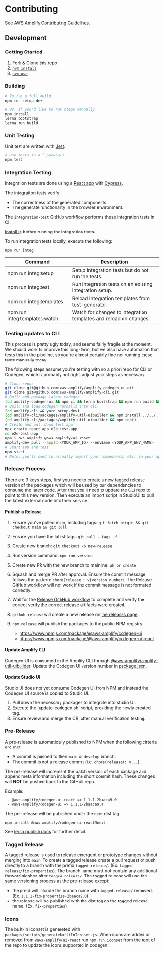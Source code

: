 # Contributing

See [AWS Amplify Contributing Guidelines](https://github.com/aws-amplify/.github/blob/master/CONTRIBUTING.md).

## Development

### Getting Started

1. Fork & Clone this repo
1. [`nvm install`](https://github.com/nvm-sh/nvm)
1. [`nvm use`](https://github.com/nvm-sh/nvm)

### Building

```sh
# To run a full build
npm run setup-dev

# Or, if you'd like to run steps manually
npm install
lerna bootstrap
lerna run build
```

### Unit Testing

Unit test are written with [Jest](https://jestjs.io/).

```sh
# Run tests in all packages
npm test
```

### Integration Testing

Integration tests are done using a [React app](https://github.com/facebook/create-react-app) with
[Cypress](https://www.cypress.io/).

The integraiton tests verify:

- The correctness of the generated components.
- The generate functionality in the browser environment.

The `integration-test` GitHub workflow performs these integration tests in CI.

[Install jq](https://stedolan.github.io/jq/download/) before running the integration tests.

To run integration tests locally, execute the following:

```sh
npm run integ
```

| Command                       | Description                                                       |
| ----------------------------- | ----------------------------------------------------------------- |
| npm run integ:setup           | Setup integration tests but do not run the tests.                 |
| npm run integ:test            | Run integration tests on an existing integration setup.           |
| npm run integ:templates       | Reload integration templates from test-generator.                 |
| npm run integ:templates:watch | Watch for changes to integration templates and reload on changes. |

### Testing updates to CLI

This process is pretty ugly today, and seems fairly fragile at the moment. We should work to improve this long-term, but we also have automation that tests this in the pipeline, so you're almost certainly fine not running these tests manually today.

The following steps assume you're testing with no a priori repo for CLI or Codegen, which is probably not right. adjust your steps as necessary.

```sh
# Clone repos
git clone git@github.com:aws-amplify/amplify-codegen-ui.git
git clone git@github.com:aws-amplify/amplify-cli.git
# Build and package latest codegen
(cd amplify-codegen-ui && npm ci && lerna bootstrap && npm run build && lerna exec npm pack)
# Build and load codegen tarballs into cli
(cd amplify-cli && yarn setup-dev)
(cd amplify-cli/packages/amplify-util-uibuilder && npm install ../../../amplify-codegen-ui/packages/codegen-ui/aws-amplify-codegen-ui-*.tgz && npm install ../../../amplify-codegen-ui/packages/codegen-ui-react/aws-amplify-codegen-ui-react-*.tgz)
(cd amplify-cli/packages/amplify-util-uibuilder && npm test)
# Create and pull down test app
npx create-react-app e2e-test-app
cd e2e-test-app
npm i aws-amplify @aws-amplify/ui-react
amplify-dev pull --appId <YOUR_APP_ID> --envName <YOUR_APP_ENV_NAME>
# Start app and test
npm start
# Note: you'll need to actually import your components, etc. in your app.
```

### Release Process

There are 3 keys steps, first you need to create a new tagged release version of the packages which will be used by our dependencies to consume the latest code.
After that you'll need to update the CLI repo to point to this new version.
Then execute an import script in StudioUI to pull the latest external code into their service.

#### Publish a Release

1. Ensure you've pulled main, including tags: `git fetch origin && git checkout main && git pull`
1. Ensure you have the latest tags: `git pull --tags -f`
1. Create new branch: `git checkout -b new-release`
1. Run version command: `npm run version`
1. Create new PR with the new branch to mainline: `gh pr create`
1. Squash and merge PR after approval.
   Ensure the commit message follows the pattern: `chore(release): v{version_number}`.
   The Release GitHub workflow will not work if the commit message is not formated correctly.
1. Wait for the [Release GithHub workflow](https://github.com/aws-amplify/amplify-codegen-ui/actions/workflows/release.yml) to complete and verify the correct verify the correct release artifacts were created.
1. `github-release` will create a new release on [the releases
   page](https://github.com/aws-amplify/amplify-codegen-ui/releases).
1. `npm-release` will publish the packages to the public NPM registry.

   - https://www.npmjs.com/package/@aws-amplify/codegen-ui
   - https://www.npmjs.com/package/@aws-amplify/codegen-ui-react

#### Update Amplify CLI

Codegen UI is consumed in the Amplify CLI through
[@aws-amplify/amplify-util-uibuilder](https://github.com/aws-amplify/amplify-cli/tree/master/packages/amplify-util-uibuilder).
Update the Codegen UI version number in
[package.json](https://github.com/aws-amplify/amplify-cli/blob/master/packages/amplify-util-uibuilder/package.json#L15-L16).

#### Update Studio UI

Studio UI does not yet consume Codegen UI from NPM and instead the Codegen UI source is copied to Studio UI.

1. Pull down the necessary packages to integrate into studio UI.
1. Execute the 'update-codegen.sh' script, providing the newly created tag.
1. Ensure review and merge the CR, after manual verification testing.

### Pre-Release

A pre-release is automatically published to NPM when the following cirteria are met:

- A commit is pushed to then `main` or `develop` branch.
- The commit is not a release commit (i.e. `chore(release): v...`).

The pre-release will increment the patch version of each package and append meta information including the short commit hash.
These changes will **NOT** be pushed back to the GitHub repo.

Example:

```
 - @aws-amplify/codegen-ui-react => 1.1.1-2baaca9.0
 - @aws-amplify/codegen-ui => 1.1.1-2baaca9.0
```

The pre-release will be published under the `next` dist tag.

```
npm install @aws-amplify/codegen-ui-react@next
```

See [lerna publish docs](https://github.com/lerna/lerna/tree/main/commands/publish) for further detail.

### Tagged Release

A tagged release is used to release emergent or prototype changes without merging into `main`.
To create a tagged release create a pull request or push directly to a branch with the prefix `tagged-release/`.
(Ex. `tagged-release/fix-properties`).
The branch name must not contain any additional forward slashes after `tagged-release/`.
The tagged release will use the same versioning process as the pre-release except:

- the preid will inlcude the branch name with `tagged-release/` removed. (Ex. `1.1.1-fix-properties-2baaca9.0`)
- the release will be published with the dist tag as the tagged release name. (Ex. `fix-properties`)

### Icons

The built-in iconset is genereted with `packages/scripts/generateBuiltInIconset.js`.
When icons are added or removed from `@aws-amplify/ui-react` run `npm run iconset` from the root of the repo to update the icons supported in codegen.
